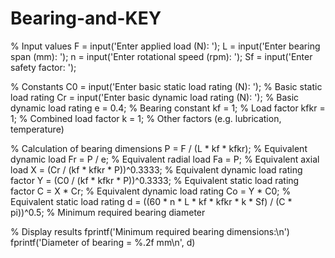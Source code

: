 # Bearing-and-KEY
% Input values
F = input('Enter applied load (N): ');
L = input('Enter bearing span (mm): ');
n = input('Enter rotational speed (rpm): ');
Sf = input('Enter safety factor: ');

% Constants
C0 = input('Enter basic static load rating (N): '); % Basic static load rating
Cr = input('Enter basic dynamic load rating (N): '); % Basic dynamic load rating
e = 0.4; % Bearing constant
kf = 1; % Load factor
kfkr = 1; % Combined load factor
k = 1; % Other factors (e.g. lubrication, temperature)

% Calculation of bearing dimensions
P = F / (L * kf * kfkr); % Equivalent dynamic load
Fr = P / e; % Equivalent radial load
Fa = P; % Equivalent axial load
X = (Cr / (kf * kfkr * P))^0.3333; % Equivalent dynamic load rating factor
Y = (C0 / (kf * kfkr * P))^0.3333; % Equivalent static load rating factor
C = X * Cr; % Equivalent dynamic load rating
Co = Y * C0; % Equivalent static load rating
d = ((60 * n * L * kf * kfkr * k * Sf) / (C * pi))^0.5; % Minimum required bearing diameter

% Display results
fprintf('Minimum required bearing dimensions:\n')
fprintf('Diameter of bearing = %.2f mm\n', d)

